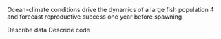 Ocean-climate conditions drive the dynamics of a large fish population 4 and forecast reproductive success one year before spawning

Describe data 
Descride code
